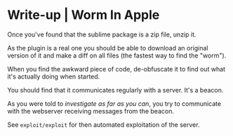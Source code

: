 # Write-up | Worm In Apple

Once you've found that the sublime package is a zip file, unzip it.

As the plugin is a real one you should be able to download an original version
of it and make a diff on all files (the fastest way to find the "worm").

When you find the awkward piece of code, de-obfuscate it to find out what it's
actually doing when started.

You should find that it communicates regularly with a server. It's a beacon.

As you were told to _investigate as far as you can_, you try to communicate
with the webserver receiving messages from the beacon.

See `exploit/exploit` for then automated exploitation of the server.
